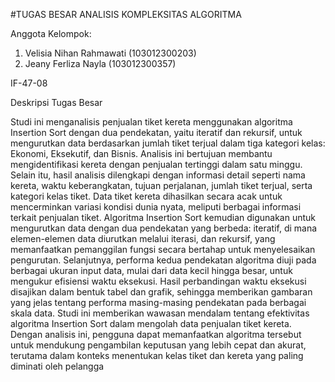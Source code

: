 #TUGAS BESAR ANALISIS KOMPLEKSITAS ALGORITMA

Anggota Kelompok:
1. Velisia Nihan Rahmawati (103012300203)
2. Jeany Ferliza Nayla (103012300357)

IF-47-08

Deskripsi Tugas Besar

Studi ini menganalisis penjualan tiket kereta menggunakan algoritma Insertion Sort dengan dua pendekatan, yaitu iteratif dan rekursif, untuk mengurutkan data berdasarkan jumlah tiket terjual dalam tiga kategori kelas: Ekonomi, Eksekutif, dan Bisnis. Analisis ini bertujuan membantu mengidentifikasi kereta dengan penjualan tertinggi dalam satu minggu. Selain itu, hasil analisis dilengkapi dengan informasi detail seperti nama kereta, waktu keberangkatan, tujuan perjalanan, jumlah tiket terjual, serta kategori kelas tiket.
Data tiket kereta dihasilkan secara acak untuk mencerminkan variasi kondisi dunia nyata, meliputi berbagai informasi terkait penjualan tiket. Algoritma Insertion Sort kemudian digunakan untuk mengurutkan data dengan dua pendekatan yang berbeda: iteratif, di mana elemen-elemen data diurutkan melalui iterasi, dan rekursif, yang memanfaatkan pemanggilan fungsi secara bertahap untuk menyelesaikan pengurutan.
Selanjutnya, performa kedua pendekatan algoritma diuji pada berbagai ukuran input data, mulai dari data kecil hingga besar, untuk mengukur efisiensi waktu eksekusi. Hasil perbandingan waktu eksekusi disajikan dalam bentuk tabel dan grafik, sehingga memberikan gambaran yang jelas tentang performa masing-masing pendekatan pada berbagai skala data.
Studi ini memberikan wawasan mendalam tentang efektivitas algoritma Insertion Sort dalam mengolah data penjualan tiket kereta. Dengan analisis ini, pengguna dapat memanfaatkan algoritma tersebut untuk mendukung pengambilan keputusan yang lebih cepat dan akurat, terutama dalam konteks menentukan kelas tiket dan kereta yang paling diminati oleh pelangga
